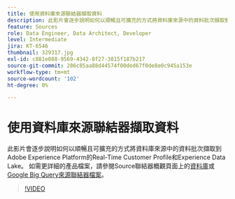 ```yaml
---
title: 使用資料庫來源聯結器擷取資料
description: 此影片會逐步說明如何以順暢且可擴充的方式將資料庫來源中的資料批次擷取到Adobe Experience Platform的Real-Time Customer Profile和Experience Data Lake。
feature: Sources
role: Data Engineer, Data Architect, Developer
level: Intermediate
jira: KT-6546
thumbnail: 329317.jpg
exl-id: c881e088-9569-4342-8f27-3815f187b217
source-git-commit: 286c85aa88d44574f00ded67f0de8e0c945a153e
workflow-type: tm+mt
source-wordcount: '102'
ht-degree: 0%

---
```


# 使用資料庫來源聯結器擷取資料

此影片會逐步說明如何以順暢且可擴充的方式將資料庫來源中的資料批次擷取到Adobe Experience Platform的Real-Time Customer Profile和Experience Data Lake。 如需更詳細的產品檔案，請參閱Source聯結器概觀頁面上的[資料庫](https://experienceleague.adobe.com/docs/experience-platform/sources/home.html?lang=en#database)或[Google Big Query來源聯結器檔案](https://experienceleague.adobe.com/docs/experience-platform/sources/ui-tutorials/create/databases/bigquery.html)。

>[!VIDEO](https://video.tv.adobe.com/v/329317?learn=on&enablevpops)
